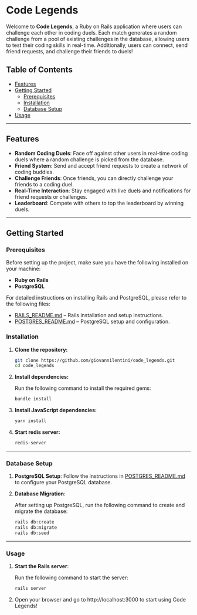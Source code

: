 # Code Legends

Welcome to **Code Legends**, a Ruby on Rails application where users can challenge each other in coding duels. Each match generates a random challenge from a pool of existing challenges in the database, allowing users to test their coding skills in real-time. Additionally, users can connect, send friend requests, and challenge their friends to duels!

## Table of Contents

- [Features](#features)
- [Getting Started](#getting-started)
    - [Prerequisites](#prerequisites)
    - [Installation](#installation)
    - [Database Setup](#database-setup)
- [Usage](#usage)


---

## Features

- **Random Coding Duels**: Face off against other users in real-time coding duels where a random challenge is picked from the database.
- **Friend System**: Send and accept friend requests to create a network of coding buddies.
- **Challenge Friends**: Once friends, you can directly challenge your friends to a coding duel.
- **Real-Time Interaction**: Stay engaged with live duels and notifications for friend requests or challenges.
- **Leaderboard**: Compete with others to top the leaderboard by winning duels.

---

## Getting Started

### Prerequisites

Before setting up the project, make sure you have the following installed on your machine:

- **Ruby on Rails**
- **PostgreSQL**

For detailed instructions on installing Rails and PostgreSQL, please refer to the following files:

- [RAILS_README.md](./RAILS_README.md) – Rails installation and setup instructions.
- [POSTGRES_README.md](./POSTGRES_README.md) – PostgreSQL setup and configuration.

### Installation

1. **Clone the repository:**

   ```bash
   git clone https://github.com/giovannilentini/code_legends.git
   cd code_legends
   
2. **Install dependencies:**

    Run the following command to install the required gems:
    ```bash
    bundle install

3. **Install JavaScript dependencies:**

    ```bash
    yarn install

4. **Start redis server:**
    
    ```bash
    redis-server
   
---

### Database Setup

1. **PostgreSQL Setup**: Follow the instructions in [POSTGRES_README.md](./POSTGRES_README.md) to configure your PostgreSQL database.

2. **Database Migration**:

    After setting up PostgreSQL, run the following command to create and migrate the database:

    ```bash
    rails db:create
    rails db:migrate
    rails db:seed

---

### Usage

1. **Start the Rails server**:

    Run the following command to start the server:

    ```bash
    rails server

2. Open your browser and go to http://localhost:3000 to start using Code Legends!
